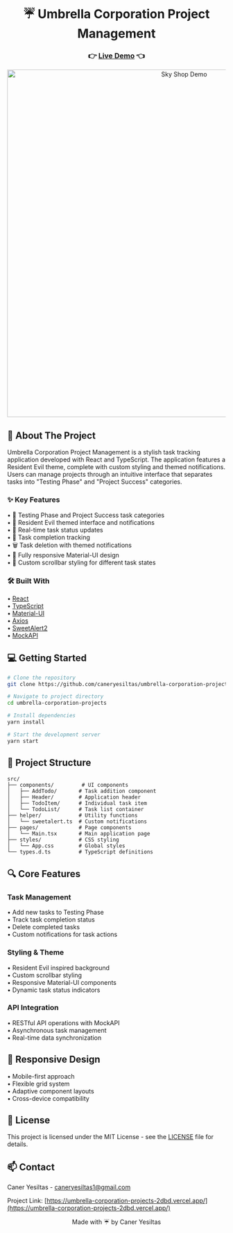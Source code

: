 <div align="center">
  <h1>☔ Umbrella Corporation Project Management</h1>
  
  <h3>
    👉 <a href="https://umbrella-corporation-projects-2dbd.vercel.app/">Live Demo</a> 👈
  </h3>
</div>

<div align="center">
  <img src="https://raw.githubusercontent.com/Caner-Yesiltas/Sky-Shop/main/assets/Sky-Shop.gif" alt="Sky Shop Demo" width="800"/>
</div>


## 🚀 About The Project

Umbrella Corporation Project Management is a stylish task tracking application developed with React and TypeScript. The application features a Resident Evil theme, complete with custom styling and themed notifications. Users can manage projects through an intuitive interface that separates tasks into "Testing Phase" and "Project Success" categories.

### ✨ Key Features

• 🧪 Testing Phase and Project Success task categories  
• 🦠 Resident Evil themed interface and notifications  
• 🔄 Real-time task status updates  
• 🎯 Task completion tracking  
• 🗑️ Task deletion with themed notifications  
• 📱 Fully responsive Material-UI design  
• 💉 Custom scrollbar styling for different task states

### 🛠️ Built With

• [React](https://reactjs.org/)  
• [TypeScript](https://www.typescriptlang.org/)  
• [Material-UI](https://mui.com/)  
• [Axios](https://axios-http.com/)  
• [SweetAlert2](https://sweetalert2.github.io/)  
• [MockAPI](https://mockapi.io/)

## 💻 Getting Started
```bash
# Clone the repository
git clone https://github.com/caneryesiltas/umbrella-corporation-projects.git

# Navigate to project directory
cd umbrella-corporation-projects

# Install dependencies
yarn install

# Start the development server
yarn start
```

## 📁 Project Structure
```
src/
├── components/         # UI components
│   ├── AddTodo/       # Task addition component
│   ├── Header/        # Application header
│   ├── TodoItem/      # Individual task item
│   └── TodoList/      # Task list container
├── helper/            # Utility functions
│   └── sweetalert.ts  # Custom notifications
├── pages/             # Page components
│   └── Main.tsx       # Main application page
├── styles/            # CSS styling
│   └── App.css        # Global styles
└── types.d.ts         # TypeScript definitions
```

## 🔍 Core Features

### Task Management
• Add new tasks to Testing Phase  
• Track task completion status  
• Delete completed tasks  
• Custom notifications for task actions

### Styling & Theme
• Resident Evil inspired background  
• Custom scrollbar styling  
• Responsive Material-UI components  
• Dynamic task status indicators

### API Integration
• RESTful API operations with MockAPI  
• Asynchronous task management  
• Real-time data synchronization

## 📱 Responsive Design
• Mobile-first approach  
• Flexible grid system  
• Adaptive component layouts  
• Cross-device compatibility

## 📝 License

This project is licensed under the MIT License - see the [LICENSE](LICENSE) file for details.

## 📫 Contact

Caner Yesiltas - [caneryesiltas1@gmail.com](mailto:caneryesiltas1@gmail.com)

Project Link: [https://umbrella-corporation-projects-2dbd.vercel.app/](https://umbrella-corporation-projects-2dbd.vercel.app/)


<div align="center">
  Made with ☔ by Caner Yesiltas
</div>
